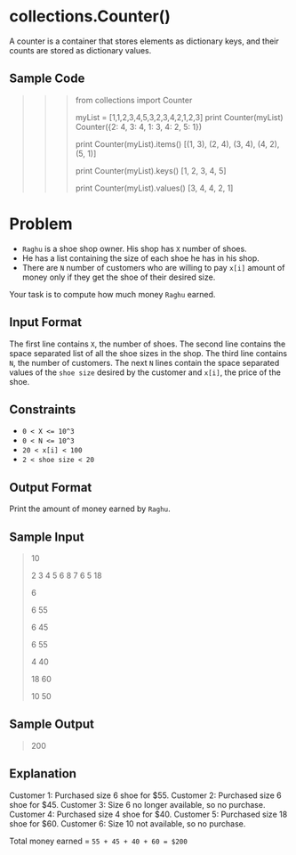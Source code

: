# collections.Counter()

A counter is a container that stores elements as dictionary keys, and their counts are stored as dictionary values.

## Sample Code

>>> from collections import Counter
>>> 
>>> myList = [1,1,2,3,4,5,3,2,3,4,2,1,2,3]
>>> print Counter(myList)
Counter({2: 4, 3: 4, 1: 3, 4: 2, 5: 1})
>>>
>>> print Counter(myList).items()
[(1, 3), (2, 4), (3, 4), (4, 2), (5, 1)]
>>> 
>>> print Counter(myList).keys()
[1, 2, 3, 4, 5]
>>> 
>>> print Counter(myList).values()
[3, 4, 4, 2, 1]

# Problem

- `Raghu` is a shoe shop owner. His shop has `X` number of shoes.
- He has a list containing the size of each shoe he has in his shop.
- There are `N` number of customers who are willing to pay `x[i]`  amount of money only if they get the shoe of their desired size.

Your task is to compute how much money `Raghu` earned.

## Input Format

The first line contains `X`, the number of shoes.
The second line contains the space separated list of all the shoe sizes in the shop.
The third line contains `N`, the number of customers.
The next `N` lines contain the space separated values of the `shoe size` desired by the customer and `x[i]`, the price of the shoe.

## Constraints

- `0 < X <= 10^3`
- `0 < N <= 10^3`
- `20 < x[i] < 100`
- `2 < shoe size < 20`

## Output Format

Print the amount of money earned by `Raghu`.

## Sample Input

> 10
>
> 2 3 4 5 6 8 7 6 5 18
>
> 6
>
> 6 55
>
> 6 45
>
> 6 55
>
> 4 40
>
> 18 60
> 
> 10 50

## Sample Output

> 200


## Explanation

Customer 1: Purchased size 6 shoe for $55.
Customer 2: Purchased size 6 shoe for $45.
Customer 3: Size 6 no longer available, so no purchase.
Customer 4: Purchased size 4 shoe for $40.
Customer 5: Purchased size 18 shoe for $60.
Customer 6: Size 10 not available, so no purchase.

Total money earned = `55 + 45 + 40 + 60 = $200`